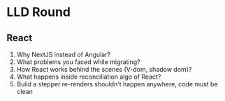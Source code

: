 # LLD Round

## React
1. Why NextJS instead of Angular?
2. What problems you faced while migrating?
3. How React works behind the scenes (V-dom, shadow dom)?
4. What happens inside reconciliation algo of React?
2. Build a stepper
    re-renders shouldn't happen anywhere, code must be clean

